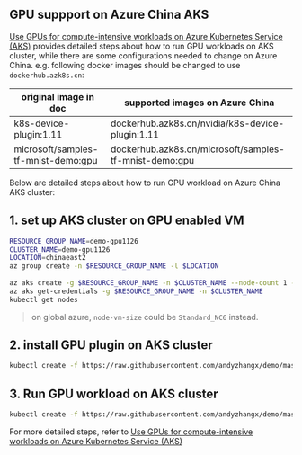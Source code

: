 ## GPU suppport on Azure China AKS
[Use GPUs for compute-intensive workloads on Azure Kubernetes Service (AKS)](https://docs.microsoft.com/en-us/azure/aks/gpu-cluster) provides detailed steps about how to run GPU workloads on AKS cluster, while there are some configurations needed to change on Azure China. e.g. following docker images should be changed to use `dockerhub.azk8s.cn`:

| original image in doc | supported images on Azure China |
| ---- | ---- |
| k8s-device-plugin:1.11 | dockerhub.azk8s.cn/nvidia/k8s-device-plugin:1.11 |
| microsoft/samples-tf-mnist-demo:gpu | dockerhub.azk8s.cn/microsoft/samples-tf-mnist-demo:gpu |

Below are detailed steps about how to run GPU workload on Azure China AKS cluster: 

## 1. set up AKS cluster on GPU enabled VM
```sh
RESOURCE_GROUP_NAME=demo-gpu1126
CLUSTER_NAME=demo-gpu1126
LOCATION=chinaeast2
az group create -n $RESOURCE_GROUP_NAME -l $LOCATION
		 
az aks create -g $RESOURCE_GROUP_NAME -n $CLUSTER_NAME --node-count 1 --node-vm-size Standard_NC6s_v3 --disable-rbac --generate-ssh-keys --kubernetes-version 1.12.6 -l $LOCATION	
az aks get-credentials -g $RESOURCE_GROUP_NAME -n $CLUSTER_NAME
kubectl get nodes
```

> on global azure, `node-vm-size` could be `Standard_NC6` instead.

## 2. install GPU plugin on AKS cluster
```sh
kubectl create -f https://raw.githubusercontent.com/andyzhangx/demo/master/linux/gpu/nvidia-device-plugin-ds-mooncake.yaml
```

## 3. Run GPU workload on AKS cluster
```sh
kubectl create -f https://raw.githubusercontent.com/andyzhangx/demo/master/linux/gpu/pu-demo-mooncake.yaml
```

For more detailed steps, refer to [Use GPUs for compute-intensive workloads on Azure Kubernetes Service (AKS)](https://docs.microsoft.com/en-us/azure/aks/gpu-cluster) 
